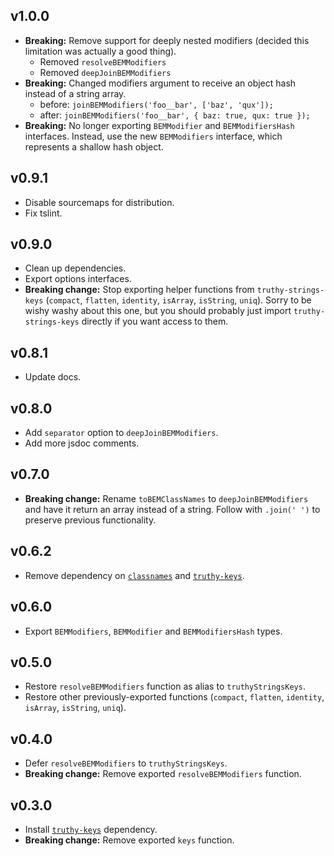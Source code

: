 ## v1.0.0
- **Breaking:** Remove support for deeply nested modifiers (decided this limitation was actually a good thing).
  - Removed `resolveBEMModifiers`
  - Removed `deepJoinBEMModifiers`
- **Breaking:** Changed modifiers argument to receive an object hash instead of a string array.
  - before: `joinBEMModifiers('foo__bar', ['baz', 'qux']);`
  - after: `joinBEMModifiers('foo__bar', { baz: true, qux: true });`
- **Breaking:** No longer exporting `BEMModifier` and `BEMModifiersHash` interfaces. Instead, use the new `BEMModifiers` interface, which represents a shallow hash object.

## v0.9.1
- Disable sourcemaps for distribution.
- Fix tslint.

## v0.9.0
- Clean up dependencies.
- Export options interfaces.
- **Breaking change:** Stop exporting helper functions from `truthy-strings-keys` (`compact`, `flatten`, `identity`, `isArray`, `isString`, `uniq`). Sorry to be wishy washy about this one, but you should probably just import `truthy-strings-keys` directly if you want access to them.

## v0.8.1
- Update docs.

## v0.8.0
- Add `separator` option to `deepJoinBEMModifiers`.
- Add more jsdoc comments.

## v0.7.0
- **Breaking change:** Rename `toBEMClassNames` to `deepJoinBEMModifiers` and have it return an array instead of a string. Follow with `.join(' ')` to preserve previous functionality.

## v0.6.2
- Remove dependency on [`classnames`](https://www.npmjs.com/package/classnames) and [`truthy-keys`](https://www.npmjs.com/package/truthy-keys).

## v0.6.0
- Export `BEMModifiers`, `BEMModifier` and `BEMModifiersHash` types.

## v0.5.0
- Restore `resolveBEMModifiers` function as alias to `truthyStringsKeys`.
- Restore other previously-exported functions (`compact`, `flatten`, `identity`, `isArray`, `isString`, `uniq`).

## v0.4.0
- Defer `resolveBEMModifiers` to `truthyStringsKeys`.
- **Breaking change:** Remove exported `resolveBEMModifiers` function.

## v0.3.0
- Install [`truthy-keys`](https://www.npmjs.com/package/truthy-keys) dependency.
- **Breaking change:** Remove exported `keys` function.
